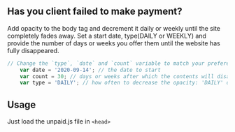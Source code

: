 ## Has you client failed to make payment?


Add opacity to the body tag and decrement it daily or weekly until the site completely fades away. 
Set a start date, type(DAILY or WEEKLY) and provide the number of days or weeks you offer them until the website has fully disappeared.


```javascript
// Change the `type`, `date` and `count` variable to match your preferences
    var date = '2020-09-14'; // the date to start
    var count = 30; // days or weeks after which the contents will disappears completely
    var type = 'DAILY'; // how often to decrease the opacity: 'DAILY' or 'WEEKLY'
```

## Usage
Just load the unpaid.js file in ```<head>```
